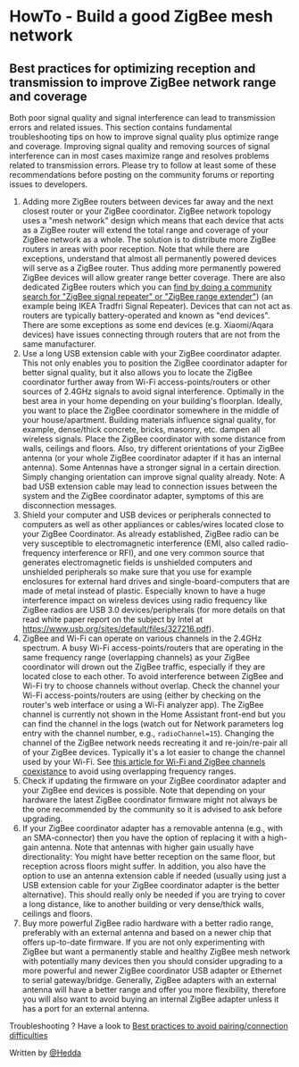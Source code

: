 # HowTo - Build a good ZigBee mesh network

## Best practices for optimizing reception and transmission to improve ZigBee network range and coverage

Both poor signal quality and signal interference can lead to transmission errors and related issues.  This section contains fundamental troubleshooting tips on how to improve signal quality plus optimize range and coverage. Improving signal quality and removing sources of signal interference can in most cases maximize range and resolves problems related to transmission errors. Please try to follow at least some of these recommendations before posting on the community forums or reporting issues to developers.

1. Adding more ZigBee routers between devices far away and the next closest router or your ZigBee coordinator. ZigBee network topology uses a "mesh network" design which means that each device that acts as a ZigBee router will extend the total range and coverage of your ZigBee network as a whole. The solution is to distribute more ZigBee routers in areas with poor reception. Note that while there are exceptions, understand that almost all permanently powered devices will serve as a ZigBee router. Thus adding more permanently powered ZigBee devices will allow greater range better coverage. There are also dedicated ZigBee routers which you can [find by doing a community search for "ZigBee signal repeater" or "ZigBee range extender"](https://community.home-assistant.io/t/advice-on-zigbee-range-extending/175882/)) (an example being IKEA Tradfri Signal Repeater). Devices that can not act as routers are typically battery-operated and known as "end devices". There are some exceptions as some end devices (e.g. Xiaomi/Aqara devices) have issues connecting through routers that are not from the same manufacturer.
2. Use a long USB extension cable with your ZigBee coordinator adapter. This not only enables you to position the ZigBee coordinator adapter for better signal quality, but it also allows you to locate the ZigBee coordinator further away from Wi-Fi access-points/routers or other sources of 2.4GHz signals to avoid signal interference. Optimally in the best area in your home depending on your building's floorplan. Ideally, you want to place the ZigBee coordinator somewhere in the middle of your house/apartment. Building materials influence signal quality, for example, dense/thick concrete, bricks, masonry, etc. dampen all wireless signals. Place the ZigBee coordinator with some distance from walls, ceilings and floors. Also, try different orientations of your ZigBee antenna (or your whole ZigBee coordinator adapter if it has an internal antenna). Some Antennas have a stronger signal in a certain direction. Simply changing orientation can improve signal quality already. Note: A bad USB extension cable may lead to connection issues between the system and the ZigBee coordinator adapter, symptoms of this are disconnection messages.
3. Shield your computer and USB devices or peripherals connected to computers as well as other appliances or cables/wires located close to your ZigBee Coordinator. As already established, ZigBee radio can be very susceptible to electromagnetic interference (EMI, also called radio-frequency interference or RFI), and one very common source that generates electromagnetic fields is unshielded computers and unshielded peripherals so make sure that you use for example enclosures for external hard drives and single-board-computers that are made of metal instead of plastic. Especially known to have a huge interference impact on wireless devices using radio frequency like ZigBee radios are USB 3.0 devices/peripherals (for more details on that read white paper report on the subject by Intel at https://www.usb.org/sites/default/files/327216.pdf).
4. ZigBee and Wi-Fi can operate on various channels in the 2.4GHz spectrum. A busy Wi-Fi access-points/routers that are operating in the same frequency range (overlapping channels) as your ZigBee coordinator will drown out the ZigBee traffic, especially if they are located close to each other. To avoid interference between ZigBee and Wi-Fi try to choose channels without overlap. Check the channel your Wi-Fi access-points/routers are using (either by checking on the router's web interface or using a Wi-Fi analyzer app). The ZigBee channel is currently not shown in the Home Assistant front-end but you can find the channel in the logs (watch out for Network parameters log entry with the channel number, e.g., `radioChannel=15`). Changing the channel of the ZigBee network needs recreating it and re-join/re-pair all of your ZigBee devices. Typically it's a lot easier to change the channel used by your Wi-Fi. See [this article for Wi-Fi and ZigBee channels coexistance](https://www.metageek.com/training/resources/zigbee-wifi-coexistence.html) to avoid using overlapping frequency ranges.
5. Check if updating the firmware on your ZigBee coordinator adapter and your ZigBee end devices is possible. Note that depending on your hardware the latest ZigBee coordinator firmware might not always be the one recommended by the community so it is advised to ask before upgrading.
6. If your ZigBee coordinator adapter has a removable antenna (e.g., with an SMA-connector) then you have the option of replacing it with a high-gain antenna. Note that antennas with higher gain usually have directionality: You might have better reception on the same floor, but reception across floors might suffer. In addition, you also have the option to use an antenna extension cable if needed (usually using just a USB extension cable for your ZigBee coordinator adapter is the better alternative). This should really only be needed if you are trying to cover a long distance, like to another building or very dense/thick walls, ceilings and floors.
7. Buy more powerful ZigBee radio hardware with a better radio range, preferably with an external antenna and based on a newer chip that offers up-to-date firmware. If you are not only experimenting with ZigBee but want a permanently stable and healthy ZigBee mesh network with potentially many devices then you should consider upgrading to a more powerful and newer ZigBee coordinator USB adapter or Ethernet to serial gateway/bridge. Generally, ZigBee adapters with an external antenna will have a better range and offer you more flexibility, therefore you will also want to avoid buying an internal ZigBee adapter unless it has a port for an external antenna.

Troubleshooting ? Have a look to [Best practices to avoid pairing/connection difficulties](Troubleshooting_Pairing.md)

Written by [@Hedda](https://github.com/Hedda)
